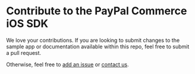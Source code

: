 # Contribute to the PayPal Commerce iOS SDK

We love your contributions. If you are looking to submit changes to the sample app or documentation available within this repo, feel free to submit a pull request.

Otherwise, feel free to [add an issue](https://github.com/braintree/paypal-commerce-ios/issues) or [contact us](mailto:commerce-sdk@getbraintree.com).
